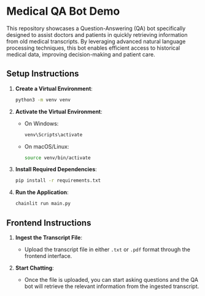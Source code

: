 

# Medical QA Bot Demo

This repository showcases a Question-Answering (QA) bot specifically designed to assist doctors and patients in quickly retrieving information from old medical transcripts. By leveraging advanced natural language processing techniques, this bot enables efficient access to historical medical data, improving decision-making and patient care.

## Setup Instructions

1. **Create a Virtual Environment**:
    ```bash
    python3 -m venv venv
    ```

2. **Activate the Virtual Environment**:
    - On Windows:
        ```bash
        venv\Scripts\activate
        ```
    - On macOS/Linux:
        ```bash
        source venv/bin/activate
        ```

3. **Install Required Dependencies**:
    ```bash
    pip install -r requirements.txt
    ```

4. **Run the Application**:
    ```bash
    chainlit run main.py
    ```

## Frontend Instructions

1. **Ingest the Transcript File**:
    - Upload the transcript file in either `.txt` or `.pdf` format through the frontend interface.

2. **Start Chatting**:
    - Once the file is uploaded, you can start asking questions and the QA bot will retrieve the relevant information from the ingested transcript.
